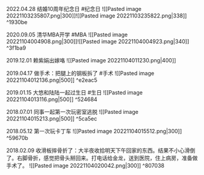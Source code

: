 
2022.04.28 结婚10周年纪念日 #纪念日
![[Pasted image 20221103235807.png|300]]![[Pasted image 20221103235822.png|338]] ^1930be

2020.09.05 清华MBA开学 #MBA
![[Pasted image 20221104004908.png|300]]![[Pasted image 20221104004923.png|340]] ^3f1ba9

2019.12.01 赖紫娟出嫁咯
![[Pasted image 20221104011230.png|400]]

2019.04.17 做手术：把腿上的钢板拆了 #手术 
![[Pasted image 20221104012136.png|500]] ^e2eac5

2019.01.15 大悠和陆陆一起过生日 #生日 
![[Pasted image 20221104013116.png|500]] ^524684

2018.07.01 同事一起第一次玩密室逃脱 
![[Pasted image 20221104015213.png|500]] ^5ca5ec

2018.05.12 第一次玩卡丁车
![[Pasted image 20221104015512.png|300]] ^59670b

2018.02.09 收滑板摔骨折了：大半夜收拾明天下午回家的东西。结果不小心滑倒了。右脚骨折，感觉把骨头掰回来。打电话给金龙，送到医院，住上病房，准备做手术了。
![[Pasted image 20221104020042.png|300]] ^807038